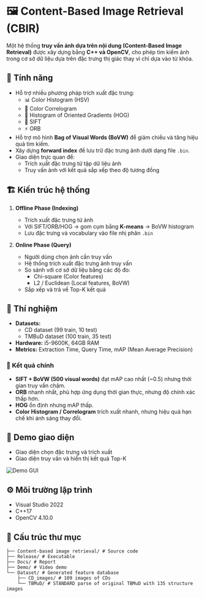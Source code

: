 # 🖼️ Content-Based Image Retrieval (CBIR)

Một hệ thống **truy vấn ảnh dựa trên nội dung (Content-Based Image Retrieval)** được xây dựng bằng **C++ và OpenCV**, cho phép tìm kiếm ảnh trong cơ sở dữ liệu dựa trên đặc trưng thị giác thay vì chỉ dựa vào từ khóa.

## 🚀 Tính năng
- Hỗ trợ nhiều phương pháp trích xuất đặc trưng:
  - 📊 Color Histogram (HSV)
  - 🎨 Color Correlogram
  - 📐 Histogram of Oriented Gradients (HOG)
  - 🔑 SIFT
  - ⚡ ORB
- Hỗ trợ mô hình **Bag of Visual Words (BoVW)** để giảm chiều và tăng hiệu quả tìm kiếm.
- Xây dựng **forward index** để lưu trữ đặc trưng ảnh dưới dạng file `.bin`.
- Giao diện trực quan để:
  - Trích xuất đặc trưng từ tập dữ liệu ảnh
  - Truy vấn ảnh với kết quả sắp xếp theo độ tương đồng

## 🏗️ Kiến trúc hệ thống
1. **Offline Phase (Indexing)**
   - Trích xuất đặc trưng từ ảnh
   - Với SIFT/ORB/HOG → gom cụm bằng **K-means** → BoVW histogram
   - Lưu đặc trưng và vocabulary vào file nhị phân `.bin`

2. **Online Phase (Query)**
   - Người dùng chọn ảnh cần truy vấn
   - Hệ thống trích xuất đặc trưng ảnh truy vấn
   - So sánh với cơ sở dữ liệu bằng các độ đo:
     - Chi-square (Color features)
     - L2 / Euclidean (Local features, BoVW)
   - Sắp xếp và trả về Top-K kết quả

## 🧪 Thí nghiệm
- **Datasets:**
  - CD dataset (99 train, 10 test)
  - TMBuD dataset (100 train, 35 test)
- **Hardware:** i5-9600K, 64GB RAM
- **Metrics:** Extraction Time, Query Time, mAP (Mean Average Precision)

### 🔹 Kết quả chính
- **SIFT + BoVW (500 visual words)** đạt mAP cao nhất (~0.5) nhưng thời gian truy vấn chậm.
- **ORB** nhanh nhất, phù hợp ứng dụng thời gian thực, nhưng độ chính xác thấp hơn.
- **HOG** ổn định nhưng mAP thấp.
- **Color Histogram / Correlogram** trích xuất nhanh, nhưng hiệu quả hạn chế khi ánh sáng thay đổi.

## 📸 Demo giao diện
- Giao diện chọn đặc trưng và trích xuất
- Giao diện truy vấn và hiển thị kết quả Top-K

![Demo GUI](docs/demo_gui.png)

## ⚙️ Môi trường lập trình
- Visual Studio 2022
- C++17
- OpenCV 4.10.0

## 📂 Cấu trúc thư mục
```text
├── Content-based image retrieval/ # Source code
├── Release/ # Executable
├── Docs/ # Report
├── Demo/ # Video demo
└── Dataset/ # Generated feature database
    ├── CD_images/ # 109 images of CDs
    └── TBMuD/ # STANDARD parse of original TBMuD with 135 structure images
